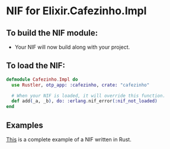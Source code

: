 # NIF for Elixir.Cafezinho.Impl

## To build the NIF module:

- Your NIF will now build along with your project.

## To load the NIF:

```elixir
defmodule Cafezinho.Impl do
  use Rustler, otp_app: :cafezinho, crate: "cafezinho"

  # When your NIF is loaded, it will override this function.
  def add(_a, _b), do: :erlang.nif_error(:nif_not_loaded)
end
```

## Examples

[This](https://github.com/rusterlium/NifIo) is a complete example of a NIF written in Rust.
